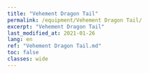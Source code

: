 ```yaml
---
title: "Vehement Dragon Tail"
permalink: /equipment/Vehement Dragon Tail/
excerpt: "Vehement Dragon Tail"
last_modified_at: 2021-01-26
lang: en
ref: "Vehement Dragon Tail.md"
toc: false
classes: wide
---
```



